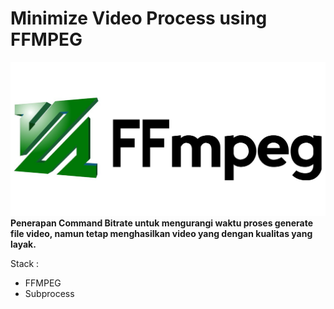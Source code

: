 # Minimize Video Process using FFMPEG

![](ffmpeg-logo.jpeg)
<b>Penerapan Command Bitrate untuk mengurangi waktu proses generate file video, namun tetap menghasilkan video yang dengan kualitas yang layak.</b>

Stack :
- FFMPEG
- Subprocess
